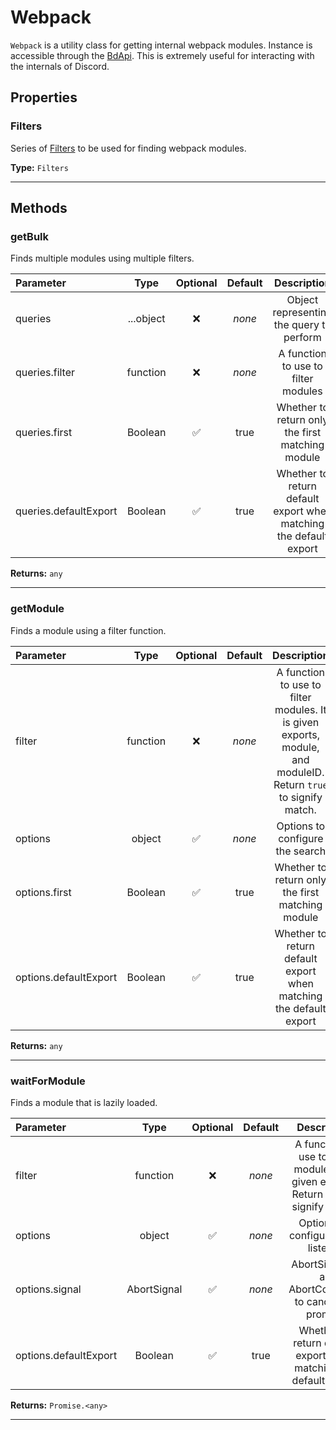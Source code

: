 # Webpack

`Webpack` is a utility class for getting internal webpack modules. Instance is accessible through the [BdApi](./bdapi). This is extremely useful for interacting with the internals of Discord.

## Properties

### Filters
Series of [Filters](./filters) to be used for finding webpack modules.

**Type:** `Filters`
___


## Methods

### getBulk
Finds multiple modules using multiple filters.

| Parameter |  Type  | Optional | Default |       Description      |
|:----------|:------:|:--------:|:-------:|:----------------------:|
queries|...object|&#x274C;|*none*|Object representing the query to perform
queries.filter|function|&#x274C;|*none*|A function to use to filter modules
queries.first|Boolean|&#x2705;|true|Whether to return only the first matching module
queries.defaultExport|Boolean|&#x2705;|true|Whether to return default export when matching the default export

**Returns:** `any`
___

### getModule
Finds a module using a filter function.

| Parameter |  Type  | Optional | Default |       Description      |
|:----------|:------:|:--------:|:-------:|:----------------------:|
filter|function|&#x274C;|*none*|A function to use to filter modules. It is given exports, module, and moduleID. Return `true` to signify match.
options|object|&#x2705;|*none*|Options to configure the search
options.first|Boolean|&#x2705;|true|Whether to return only the first matching module
options.defaultExport|Boolean|&#x2705;|true|Whether to return default export when matching the default export

**Returns:** `any`
___

### waitForModule
Finds a module that is lazily loaded.

| Parameter |  Type  | Optional | Default |       Description      |
|:----------|:------:|:--------:|:-------:|:----------------------:|
filter|function|&#x274C;|*none*|A function to use to filter modules. It is given exports. Return `true` to signify match.
options|object|&#x2705;|*none*|Options for configuring the listener
options.signal|AbortSignal|&#x2705;|*none*|AbortSignal of an AbortController to cancel the promise
options.defaultExport|Boolean|&#x2705;|true|Whether to return default export when matching the default export

**Returns:** `Promise.<any>`
___
